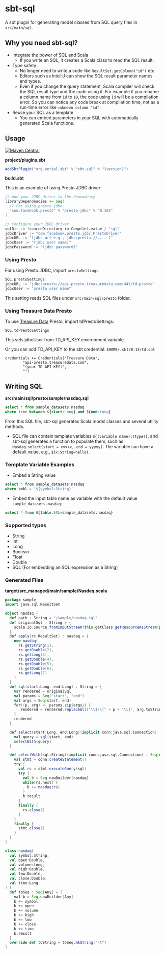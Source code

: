 sbt-sql 
====

A sbt plugin for generating model classes from SQL query files in `src/main/sql`.

## Why you need sbt-sql?

 - Integrate the power of SQL and Scala
     - If you write an SQL, it creates a Scala class to read the SQL result.
 - Type safety
     - No longer need to write a code like `ResultSet.getColumn("id")` etc. 
     - Editors such as IntelliJ can show the SQL result parameter names and types.
     - Even if you change the query statement, Scala compiler will check the SQL result type and the code using it. For example if you rename a column name from `id` to `ID`, the code using `id` will be a compilation error. So you can notice any code break at compilation time, not as a run-time error like `unknown column "id"`.
 - Reuse your SQL as a template
     - You can embed parameters in your SQL with automatically generated Scala functions.

## Usage

[![Maven Central](https://maven-badges.herokuapp.com/maven-central/org.xerial.sbt/sbt-sql/badge.svg)](https://maven-badges.herokuapp.com/maven-central/org.xerial.sbt/sbt-sql)

**project/plugins.sbt**
```scala
addSbtPlugin("org.xerial.sbt" % "sbt-sql" % "(version)")
```

**build.sbt**

This is an example of using Presto JDBC driver:
```scala
// Add your JDBC driver to the dependency
libraryDependencies += Seq(
  // For using presto-jdbc
  "com.facebook.presto" % "presto-jdbc" % "0.163"
)

// Configure your JDBC driver
sqlDir := (sourceDirectory in Compile).value / "sql"
jdbcDriver := "com.facebook.presto.jdbc.PrestoDriver"
jdbcURL := "(jdbc url e.g., jdbc:presto://.... )"
jdbcUser := "(jdbc user name)"
jdbcPassword := "(jdbc password)"
```

### Using Presto
For using Presto JDBC, import `prestoSettings`. 
```scala
SQL.prestoSettings
jdbcURL := "jdbc:presto://api-presto.treasuredata.com:443/td-presto"
jdbcUser := "presto user name"
```
This setting reads SQL files under `src/main/sql/presto` folder.

### Using Treasure Data Presto

To use [Treasure Data](http://www.treasuredata.com/) Presto, import tdPrestoSettings:
```
SQL.tdPrestoSettings
```
This sets jdbcUser from TD_API_KEY environment variable.

Or you can add TD_API_KEY to the sbt credential:
`$HOME/.sbt/0.13/td.sbt`
```
credentials += Credentials("Treasure Data",
        "api-presto.treasuredata.com",
        "(your TD API KEY)",
        "")
```

## Writing SQL

**src/main/sql/presto/sample/nasdaq.sql**
```sql
select * from sample_datasets.nasdaq
where time between ${start:Long} and ${end:Long}
```

From this SQL file, sbt-sql generates Scala model classes and several utility methods.

* SQL file can contain template variables `${(variable name):(type)}`, and sbt-sql generates a function to populate them, such as `Nasdaq.select(start = xxxxx, end = yyyyy)`. The variable can have a default value, e.g., `${x:String=hello}`. 

### Template Variable Examples

- Embed a String value
```sql
select * from sample_datasets.nasdaq
where smbl = '${symbol:String}'
```

- Embed the input table name as variable with the default value `sample_datasets.nasdaq`:
```sql
select * from ${table:SQL=sample_datasets.nasdaq}
```


### Supported types
- String
- Int
- Long
- Boolean
- Float
- Double
- SQL (For embedding an SQL expression as a String)

### Generated Files 
**target/src_managed/main/sample/Nasdaq.scala**
```scala
package sample
import java.sql.ResultSet

object nasdaq {
  def path : String = "/sample/nasdaq.sql"
  def originalSql : String = {
    scala.io.Source.fromInputStream(this.getClass.getResourceAsStream(path)).mkString
  }
  def apply(rs:ResultSet) : nasdaq = {
    new nasdaq(
      rs.getString(1),
      rs.getDouble(2),
      rs.getLong(3),
      rs.getDouble(4),
      rs.getDouble(5),
      rs.getDouble(6),
      rs.getLong(7)
    )
  }
  def sql(start:Long, end:Long) : String = {
    var rendered = originalSql
    val params = Seq("start", "end")
    val args = Seq(start, end)
    for((p, arg) <- params.zip(args)) {
       rendered = rendered.replaceAll("\\$\\{" + p + "\\}", arg.toString)
    }
    rendered
  }

  def select(start:Long, end:Long)(implicit conn:java.sql.Connection) : Seq[nasdaq] = {
    val query = sql(start, end)
    selectWith(query)
  }

  def selectWith(sql:String)(implicit conn:java.sql.Connection) : Seq[nasdaq] = {
    val stmt = conn.createStatement()
    try {
      val rs = stmt.executeQuery(sql)
      try {
        val b = Seq.newBuilder[nasdaq]
        while(rs.next) {
          b += nasdaq(rs)
        }
        b.result
      }
      finally {
        rs.close()
      }
    }
    finally {
      stmt.close()
    }
  }
}

class nasdaq(
  val symbol:String,
  val open:Double,
  val volume:Long,
  val high:Double,
  val low:Double,
  val close:Double,
  val time:Long
) {
  def toSeq : Seq[Any] = {
    val b = Seq.newBuilder[Any]
    b += symbol
    b += open
    b += volume
    b += high
    b += low
    b += close
    b += time
    b.result
  }
  override def toString = toSeq.mkString("\t")
}
``` 
 
